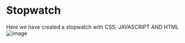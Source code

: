 # Stopwatch
Here we have created a stopwatch with CSS, JAVASCRIPT AND HTML
![image](https://github.com/Shubham11cmd/Stopwatch/assets/66519725/6434c689-0197-4ca6-9cad-ea3058ae39ba)
